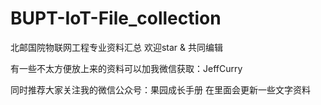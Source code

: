 # BUPT-IoT-File_collection
 北邮国院物联网工程专业资料汇总
 欢迎star & 共同编辑  
 
 有一些不太方便放上来的资料可以加我微信获取：JeffCurry  
 
 同时推荐大家关注我的微信公众号：果园成长手册 在里面会更新一些文字资料
